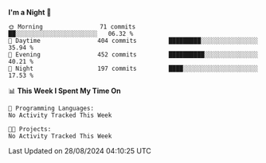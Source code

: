 <!--START_SECTION:waka-->
**I'm a Night 🦉** 

```text
🌞 Morning                71 commits          ██░░░░░░░░░░░░░░░░░░░░░░░   06.32 % 
🌆 Daytime                404 commits         █████████░░░░░░░░░░░░░░░░   35.94 % 
🌃 Evening                452 commits         ██████████░░░░░░░░░░░░░░░   40.21 % 
🌙 Night                  197 commits         ████░░░░░░░░░░░░░░░░░░░░░   17.53 % 
```


📊 **This Week I Spent My Time On** 

```text
💬 Programming Languages: 
No Activity Tracked This Week

🐱‍💻 Projects: 
No Activity Tracked This Week
```


 Last Updated on 28/08/2024 04:10:25 UTC
<!--END_SECTION:waka-->
